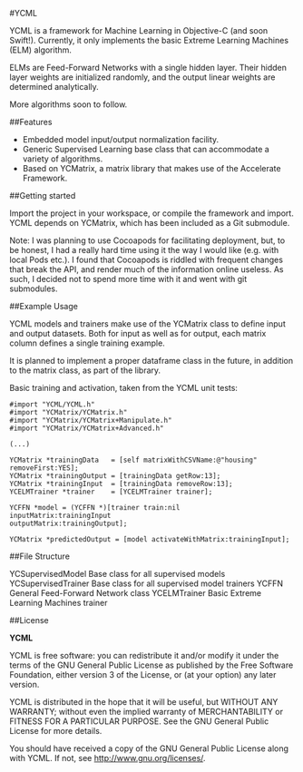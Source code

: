 
#YCML

YCML is a framework for Machine Learning in Objective-C (and soon Swift!).
Currently, it only implements the basic Extreme Learning Machines (ELM) algorithm.

ELMs are Feed-Forward Networks with a single hidden layer. Their hidden layer weights
are initialized randomly, and the output linear weights are determined analytically.

More algorithms soon to follow. 

##Features

- Embedded model input/output normalization facility.
- Generic Supervised Learning base class that can accommodate a variety of algorithms.
- Based on YCMatrix, a matrix library that makes use of the Accelerate Framework.

##Getting started

Import the project in your workspace, or compile the framework
and import. YCML depends on YCMatrix, which has been included as a
Git submodule.

Note: I was planning to use Cocoapods for facilitating deployment, but, to be honest, I had
a really hard time using it the way I would like (e.g. with local Pods etc.).
I found that Cocoapods is riddled with frequent changes that break the API, and render much of 
the information online useless. As such, I decided not to spend more time with it and went with git
submodules.

##Example Usage

YCML models and trainers make use of the YCMatrix class to define
input and output datasets. Both for input as well as for output,
each matrix column defines a single training example.

It is planned to implement a proper dataframe class in the future, in
addition to the matrix class, as part of the library.

Basic training and activation, taken from the YCML unit tests:

    #import "YCML/YCML.h"
    #import "YCMatrix/YCMatrix.h"
    #import "YCMatrix/YCMatrix+Manipulate.h"
    #import "YCMatrix/YCMatrix+Advanced.h"

    (...)

    YCMatrix *trainingData   = [self matrixWithCSVName:@"housing" removeFirst:YES];
    YCMatrix *trainingOutput = [trainingData getRow:13];
    YCMatrix *trainingInput  = [trainingData removeRow:13];
    YCELMTrainer *trainer    = [YCELMTrainer trainer];

    YCFFN *model = (YCFFN *)[trainer train:nil
    inputMatrix:trainingInput
    outputMatrix:trainingOutput];

    YCMatrix *predictedOutput = [model activateWithMatrix:trainingInput];
    
##File Structure

YCSupervisedModel       Base class for all supervised models
YCSupervisedTrainer     Base class for all supervised model trainers
YCFFN                   General Feed-Forward Network class
YCELMTrainer            Basic Extreme Learning Machines trainer

##License

__YCML__

 YCML is free software: you can redistribute it and/or modify
 it under the terms of the GNU General Public License as published by
 the Free Software Foundation, either version 3 of the License, or
 (at your option) any later version.

 YCML is distributed in the hope that it will be useful,
 but WITHOUT ANY WARRANTY; without even the implied warranty of
 MERCHANTABILITY or FITNESS FOR A PARTICULAR PURPOSE.  See the
 GNU General Public License for more details.

 You should have received a copy of the GNU General Public License
 along with YCML.  If not, see <http://www.gnu.org/licenses/>.